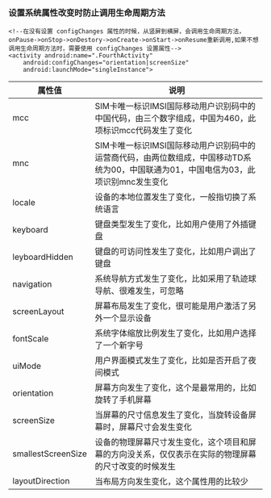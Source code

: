 ### 设置系统属性改变时防止调用生命周期方法

```
<!--在没有设置 configChanges 属性的时候，从竖屏到横屏，会调用生命周期方法，onPause->onStop->onDestory->onCreate->onStart->onResume重新调用,如果不想调用生命周期方法时，需要使用 configChanges 设置属性-->
<activity android:name=".FourthActivity"
    android:configChanges="orientation|screenSize"
    android:launchMode="singleInstance">
```

|属性值|说明|
|------|------|
|mcc|SIM卡唯一标识IMSI国际移动用户识别码中的中国代码，由三个数字组成，中国为460，此项标识mcc代码发生了变化|
|mnc|SIM卡唯一标识IMSI国际移动用户识别码中的运营商代码，由两位数组成，中国移动TD系统为00，中国联通为01，中国电信为03，此项识别mnc发生变化|
|locale|设备的本地位置发生了变化，一般指切换了系统语言|
|keyboard|键盘类型发生了变化，比如用户使用了外插键盘|
|leyboardHidden|键盘的可访问性发生了变化，比如用户调出了键盘|
|navigation|系统导航方式发生了变化，比如采用了轨迹球导航、很难发生，可忽略|
|screenLayout|屏幕布局发生了变化，很可能是用户激活了另外一个显示设备|
|fontScale|系统字体缩放比例发生了变化，比如用户选择了一个新字号|
|uiMode|用户界面模式发生了变化，比如是否开启了夜间模式|
|orientation|屏幕方向发生了变化，这个是最常用的，比如旋转了手机屏幕|
|screenSize|当屏幕的尺寸信息发生了变化，当旋转设备屏幕时，屏幕尺寸会发生变化|
|smallestScreenSize|设备的物理屏幕尺寸发生变化，这个项目和屏幕的方向没关系，仅仅表示在实际的物理屏幕的尺寸改变的时候发生|
|layoutDirection|当布局方向发生变化，这个属性用的比较少|
